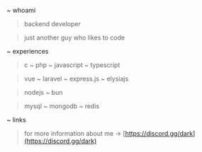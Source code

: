 ~ whoami
> backend developer

> just another guy who likes to code

~ experiences
> c ~ php ~ javascript ~ typescript

> vue ~ laravel ~ express.js ~ elysiajs

> nodejs ~ bun

> mysql ~ mongodb ~ redis

~ links
> for more information about me -> [https://discord.gg/dark](https://discord.gg/dark)
